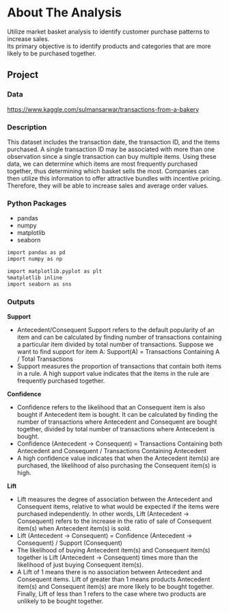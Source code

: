 # About The Analysis
Utilize market basket analysis to identify customer purchase patterns to increase sales. 
<br>
Its primary objective is to identify products and categories that are more likely to be purchased together.

## Project
### Data
https://www.kaggle.com/sulmansarwar/transactions-from-a-bakery

### Description
This dataset includes the transaction date, the transaction ID, and the items purchased. A single transaction ID may be associated with more than one observation since a single transaction can buy multiple items. Using these data, we can determine which items are most frequently purchased together, thus determining which basket sells the most. Companies can then utilize this information to offer attractive bundles with incentive pricing. Therefore, they will be able to increase sales and average order values.

### Python Packages
* pandas
* numpy
* matplotlib
* seaborn

```sh
import pandas as pd
import numpy as np

import matplotlib.pyplot as plt
%matplotlib inline
import seaborn as sns
```

### Outputs
**Support**
- Antecedent/Consequent Support refers to the default popularity of an item and can be calculated by finding number of transactions containing a particular item divided by total number of transactions. Suppose we want to find support for item A: Support(A) = Transactions Containing A / Total Transactions
- Support measures the proportion of transactions that contain both items in a rule. A high support value indicates that the items in the rule are frequently purchased together.


**Confidence**
- Confidence refers to the likelihood that an Consequent item is also bought if Antecedent item is bought. It can be calculated by finding the number of transactions where Antecedent and Consequent are bought together, divided by total number of transactions where Antecedent is bought.
- Confidence (Antecedent -> Consequent) = Transactions Containing both Antecedent and Consequent / Transactions Containing Antecedent
- A high confidence value indicates that when the Antecedent item(s) are purchased, the likelihood of also purchasing the Consequent item(s) is high.

**Lift**
- Lift measures the degree of association between the Antecedent and Consequent items, relative to what would be expected if the items were purchased independently. In other words, Lift (Antecedent -> Consequent) refers to the increase in the ratio of sale of Consequent item(s) when Antecedent item(s) is sold.
- Lift (Antecedent -> Consequent) = Confidence (Antecedent -> Consequent) / Support (Consequent)
- The likelihood of buying Antecedent item(s) and Consequent item(s) together is Lift (Antecedent -> Consequent) times more than the likelihood of just buying Consequent item(s).
- A Lift of 1 means there is no association between Antecedent and Consequent items. Lift of greater than 1 means products Antecedent item(s) and Consequent item(s) are more likely to be bought together. Finally, Lift of less than 1 refers to the case where two products are unlikely to be bought together.
